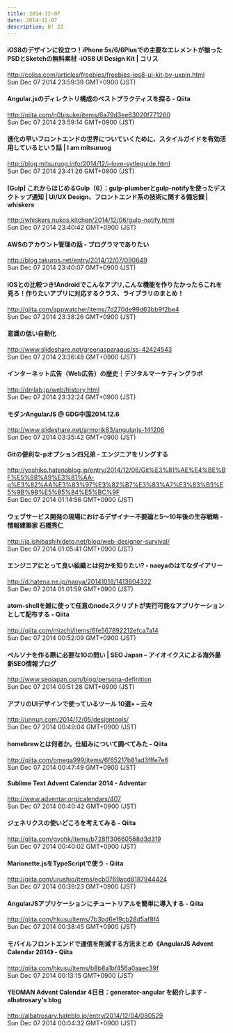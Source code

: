 ```yaml
---
title: 2014-12-07
date: 2014-12-07
description: B! 22
---
```


####   iOS8のデザインに役立つ！iPhone 5s/6/6Plusでの主要なエレメントが揃ったPSDとSketchの無料素材 -iOS8 UI Design Kit | コリス
http://coliss.com/articles/freebies/freebies-ios8-ui-kit-by-uxpin.html<br>
Sun Dec 07 2014 23:59:39 GMT+0900 (JST)<br>


#### Angular.jsのディレクトリ構成のベストプラクティスを探る - Qiita
http://qiita.com/n0bisuke/items/6a79d3ee63020f771260<br>
Sun Dec 07 2014 23:59:14 GMT+0900 (JST)<br>


#### 進化の早いフロントエンドの世界についていくために、スタイルガイドを有効活用しているという話 | I am mitsuruog
http://blog.mitsuruog.info/2014/12/i-love-sytleguide.html<br>
Sun Dec 07 2014 23:41:26 GMT+0900 (JST)<br>


#### [Gulp] これからはじめるGulp（6）：gulp-plumberとgulp-notifyを使ったデスクトップ通知 | UI/UX Design、フロントエンド系の技術に関する備忘録 | whiskers
http://whiskers.nukos.kitchen/2014/12/06/gulp-notify.html<br>
Sun Dec 07 2014 23:40:42 GMT+0900 (JST)<br>


#### AWSのアカウント管理の話 - プログラマでありたい
http://blog.takuros.net/entry/2014/12/07/090649<br>
Sun Dec 07 2014 23:40:07 GMT+0900 (JST)<br>


#### iOSとの比較つき!Androidでこんなアプリ,こんな機能を作りたかったらこれを見ろ！作りたいアプリに対応するクラス、ライブラリのまとめ！
http://qiita.com/appwatcher/items/7d270de99d63bb9f2be4<br>
Sun Dec 07 2014 23:38:26 GMT+0900 (JST)<br>


#### 意識の低い自動化
http://www.slideshare.net/greenasparagus/ss-42424543<br>
Sun Dec 07 2014 23:36:48 GMT+0900 (JST)<br>


#### インターネット広告（Web広告）の歴史｜デジタルマーケティングラボ
http://dmlab.jp/web/history.html<br>
Sun Dec 07 2014 23:32:24 GMT+0900 (JST)<br>


#### モダンAngularJS @ GDG中国2014.12.6
http://www.slideshare.net/armorik83/angularjs-141206<br>
Sun Dec 07 2014 03:35:42 GMT+0900 (JST)<br>


#### Gitの便利な-pオプション四兄弟 - エンジニアをリングする
http://yoshiko.hatenablog.jp/entry/2014/12/06/Git%E3%81%AE%E4%BE%BF%E5%88%A9%E3%81%AA-p%E3%82%AA%E3%83%97%E3%82%B7%E3%83%A7%E3%83%B3%E5%9B%9B%E5%85%84%E5%BC%9F<br>
Sun Dec 07 2014 01:14:56 GMT+0900 (JST)<br>


#### ウェブサービス開発の現場におけるデザイナー不要論と5〜10年後の生存戦略 - 情報建築家 石橋秀仁
http://ja.ishibashihideto.net/blog/web-designer-survival/<br>
Sun Dec 07 2014 01:05:41 GMT+0900 (JST)<br>


####  エンジニアにとって良い組織とは何かを知りたい? - naoyaのはてなダイアリー
http://d.hatena.ne.jp/naoya/20141018/1413604322<br>
Sun Dec 07 2014 01:01:59 GMT+0900 (JST)<br>


#### atom-shellを雑に使って任意のnodeスクリプトが実行可能なアプリケーションとして配布する - Qiita
http://qiita.com/mizchi/items/6fe567892212efca7a14<br>
Sun Dec 07 2014 00:52:09 GMT+0900 (JST)<br>


#### ペルソナを作る際に必要な10の問い | SEO Japan – アイオイクスによる海外最新SEO情報ブログ
http://www.seojapan.com/blog/persona-definition<br>
Sun Dec 07 2014 00:51:28 GMT+0900 (JST)<br>


#### アプリのUIデザインで使っているツール 10選+ – 云々
http://unnun.com/2014/12/05/designtools/<br>
Sun Dec 07 2014 00:49:04 GMT+0900 (JST)<br>


#### homebrewとは何者か。仕組みについて調べてみた - Qiita
http://qiita.com/omega999/items/6f65217b81ad3fffe7e6<br>
Sun Dec 07 2014 00:47:49 GMT+0900 (JST)<br>


#### Sublime Text Advent Calendar 2014 - Adventar
http://www.adventar.org/calendars/407<br>
Sun Dec 07 2014 00:40:42 GMT+0900 (JST)<br>


#### ジェネリクスの使いどころを考えてみる - Qiita
http://qiita.com/gyohk/items/b728ff30660568d3d319<br>
Sun Dec 07 2014 00:40:02 GMT+0900 (JST)<br>


#### Marionette.jsをTypeScriptで使う - Qiita
http://qiita.com/urushio/items/ecb0769acd8187944424<br>
Sun Dec 07 2014 00:39:23 GMT+0900 (JST)<br>


#### AngularJSアプリケーションにチュートリアルを簡単に導入する - Qiita
http://qiita.com/hkusu/items/7b3bd6e19cb28d5af8f4<br>
Sun Dec 07 2014 00:38:45 GMT+0900 (JST)<br>


#### モバイルフロントエンドで通信を削減する方法まとめ《AngularJS Advent Calendar 2014》 - Qiita
http://qiita.com/hkusu/items/b8b8a1bf456a0aaec39f<br>
Sun Dec 07 2014 00:13:15 GMT+0900 (JST)<br>


#### YEOMAN Advent Calendar 4日目：generator-angular を紹介します - albatrosary's blog
http://albatrosary.hateblo.jp/entry/2014/12/04/080529<br>
Sun Dec 07 2014 00:04:32 GMT+0900 (JST)<br>


